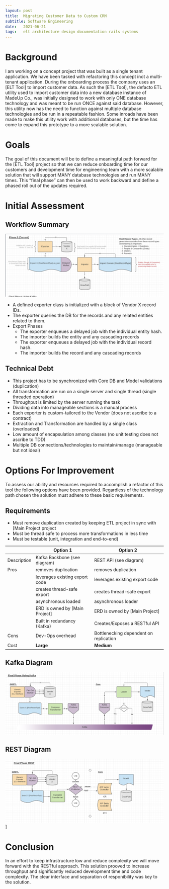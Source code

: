 ```yaml
---
layout: post
title:  Migrating Customer Data to Custom CRM
subtitle: Software Engineering
date:   2021-06-21
tags:   elt architecture design documentation rails systems
---
```


# Background

I am working on a concept project that was built as a single tenant application. We have been tasked with refactoring this concept inot a
multi-tenant application. During the onboarding process the company uses an [ELT Tool] to import customer data. As such the [ETL Tool], the
defacto ETL utility used to import customer data into a new database instance of MadeUp Co., was initially designed to work with only ONE
database technology and was meant to be run ONCE against said database. However, this utility now has the need to function against multiple
database technologies and be run in a repeatable fashion. Some inroads have been made to make this utility work with additional databases,
but the time has come to expand this prototype to a more scalable solution.

# Goals

The goal of this document will be to define a meaningful path forward for the [ETL Tool] project so that we can reduce onboarding time for
our customers and development time for engineering team with a more scalable solution that will support MANY database technologies and run
MANY times. This “final phase” can then be used to work backward and define a phased roll out of the updates required.

# Initial Assessment

## Workflow Summary

[![current design](/assets/img/work/current-design.png)](/assets/img/work/current-design.png)

- A defined exporter class is initialized with a block of Vendor X record IDs.
- The exporter queries the DB for the records and any related entities related to them.
- Export Phases
  - The exporter enqueues a delayed job with the individual entity hash.
  - The importer builds the entity and any cascading records
  - The exporter enqueues a delayed job with the individual record hash.
  - The importer builds the record and any cascading records

## Technical Debt

- This project has to be synchronized with Core DB and Model validations (duplication)
- All transformation are run on a single server and single thread (single threaded operation)
- Throughput is limited by the server running the task
- Dividing data into manageable sections is a manual process
- Each exporter is custom-tailored to the Vendor (does not ascribe to a contract)
- Extraction and Transformation are handled by a single class (overloaded)
- Low amount of encapsulation among classes (no unit testing does not ascribe to TDD)
- Multiple DB connections/technologies to maintain/manage (manageable but not ideal)

# Options For Improvement

To assess our ability and resources required to accomplish a refactor of this tool the following
options have been provided. Regardless of the technology path chosen the solution must adhere to
these basic requirements.

## Requirements

- Must remove duplication created by keeping ETL project in sync with [Main Project project
- Must be thread safe to process more transformations in less time
- Must be testable (unit, integration and end-to-end)

|             | Option 1                       | Option 2                               |
| ----------- | ------------------------------ | -------------------------------------- |
| Description | Kafka Backbone (see diagram)   | REST API (see diagram)                 |
| Pros        | removes duplication            | removes duplication                    |
|             | leverages existing export code | leverages existing export code         |
|             | creates thread-safe export     | creates thread-safe export             |
|             | asynchronous loaded            | asynchronous loader                    |
|             | ERD is owned by [Main Project] | ERD is owned by [Main Project]         |
|             | Built in redundancy (Kafka)    | Creates/Exposes a RESTful API          |
| Cons        | Dev-Ops overhead               | Bottlenecking dependent on replication |
| Cost        | **Large**                      | **Medium**                             |

## Kafka Diagram

[![kafka design proposal](/assets/img/work/kafka-design.png)](/assets/img/work/kafka-design.png)

## REST Diagram

[![rest design proposal](/assets/img/work/rest-design.png)](/assets/img/work/rest-design.png)
]

# Conclusion

In an effort to keep infrastructure low and reduce complexity we will move forward with the RESTful approach. This solution prooved to
increase throughput and significantly reduced development time and code complexity. The clear interface and separation of responibility was
key to the solution.
